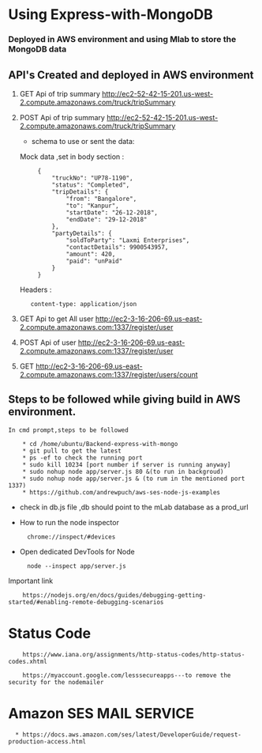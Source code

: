 # Using Express-with-MongoDB #


### Deployed in AWS environment and using Mlab to store the MongoDB data

## API's Created and deployed in AWS environment

1) GET Api of trip summary http://ec2-52-42-15-201.us-west-2.compute.amazonaws.com/truck/tripSummary
2) POST Api of trip summary http://ec2-52-42-15-201.us-west-2.compute.amazonaws.com/truck/tripSummary
    * schema to use or sent the data:

    Mock data ,set in body section :   
	    
			{
				"truckNo": "UP78-1190",
				"status": "Completed",
				"tripDetails": {
					"from": "Bangalore",
					"to": "Kanpur",
					"startDate": "26-12-2018",
					"endDate": "29-12-2018"
				},
				"partyDetails": {
					"soldToParty": "Laxmi Enterprises",
					"contactDetails": 9900543957,
					"amount": 420,
					"paid": "unPaid"
				}
			}

	Headers :

	      content-type: application/json 	
   
3) GET Api to get All user http://ec2-3-16-206-69.us-east-2.compute.amazonaws.com:1337/register/user
4) POST Api of user http://ec2-3-16-206-69.us-east-2.compute.amazonaws.com:1337/register/user
5) GET http://ec2-3-16-206-69.us-east-2.compute.amazonaws.com:1337/register/users/count
   	
## Steps to be followed while giving build in AWS environment.

	In cmd prompt,steps to be followed

		* cd /home/ubuntu/Backend-express-with-mongo
		* git pull to get the latest
		* ps -ef to check the running port
		* sudo kill 10234 [port number if server is running anyway]
		* sudo nohup node app/server.js 80 &(to run in backgroud)
		* sudo nohup node app/server.js & (to rum in the mentioned port 1337)
		* https://github.com/andrewpuch/aws-ses-node-js-examples

* check in db.js file ,db should point to the mLab database as a prod_url

* How to run the node inspector

        chrome://inspect/#devices

* Open dedicated DevTools for Node


        node --inspect app/server.js


Important link
       
	    https://nodejs.org/en/docs/guides/debugging-getting-started/#enabling-remote-debugging-scenarios

# Status Code 
   
        https://www.iana.org/assignments/http-status-codes/http-status-codes.xhtml

	    https://myaccount.google.com/lesssecureapps---to remove the security for the nodemailer
	
# Amazon SES MAIL SERVICE
    
	  * https://docs.aws.amazon.com/ses/latest/DeveloperGuide/request-production-access.html
